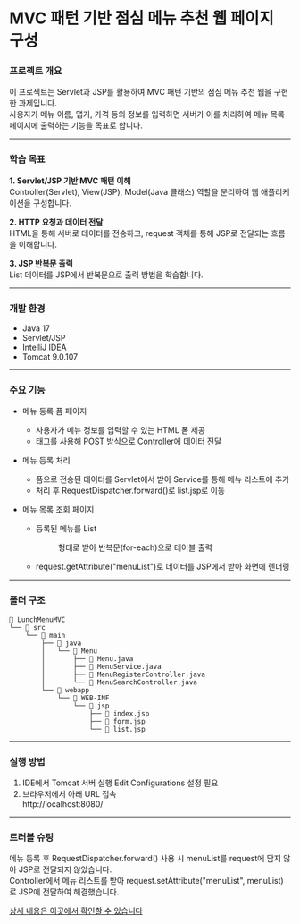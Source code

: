 # MVC 패턴 기반 점심 메뉴 추천 웹 페이지 구성

### 프로젝트 개요

이 프로젝트는 Servlet과 JSP를 활용하여 MVC 패턴 기반의 점심 메뉴 추천 웹을 구현한 과제입니다.     
사용자가 메뉴 이름, 맵기, 가격 등의 정보를 입력하면 서버가 이를 처리하여 메뉴 목록 페이지에 출력하는 기능을 목표로 합니다.

--- 

### 학습 목표
**1. Servlet/JSP 기반 MVC 패턴 이해**   
Controller(Servlet), View(JSP), Model(Java 클래스) 역할을 분리하여 웹 애플리케이션을 구성합니다.

**2. HTTP 요청과 데이터 전달**     
HTML을 통해 서버로 데이터를 전송하고, request 객체를 통해 JSP로 전달되는 흐름을 이해합니다.

**3. JSP 반복문 출력**     
List 데이터를 JSP에서 반복문으로 출력 방법을 학습합니다.

--- 

### 개발 환경

- Java 17
- Servlet/JSP
- IntelliJ IDEA
- Tomcat 9.0.107

--- 

### 주요 기능

- 메뉴 등록 폼 페이지
  - 사용자가 메뉴 정보를 입력할 수 있는 HTML 폼 제공
  - <form> 태그를 사용해 POST 방식으로 Controller에 데이터 전달

- 메뉴 등록 처리
  - 폼으로 전송된 데이터를 Servlet에서 받아 Service를 통해 메뉴 리스트에 추가
  - 처리 후 RequestDispatcher.forward()로 list.jsp로 이동

- 메뉴 목록 조회 페이지
  - 등록된 메뉴를 List<Menu> 형태로 받아 반복문(for-each)으로 테이블 출력
  - request.getAttribute("menuList")로 데이터를 JSP에서 받아 화면에 렌더링

---

### 폴더 구조
```
📁 LunchMenuMVC
└── 📁 src
    └── 📁 main
        ├── 📁 java
        │   └── 📁 Menu
        │       ├── 📄 Menu.java                
        │       ├── 📄 MenuService.java         
        │       ├── 📄 MenuRegisterController.java 
        │       └── 📄 MenuSearchController.java     
        └── 📁 webapp
            └── 📁 WEB-INF
                └── 📁 jsp
                    ├── 📄 index.jsp  
                    ├── 📄 form.jsp             
                    └── 📄 list.jsp           
```

--- 

### 실행 방법

1. IDE에서 Tomcat 서버 실행
    Edit Configurations 설정 필요
2. 브라우저에서 아래 URL 접속    
   http://localhost:8080/

--- 

### 트러블 슈팅

메뉴 등록 후 RequestDispatcher.forward() 사용 시 menuList를 request에 담지 않아 JSP로 전달되지 않았습니다.    
Controller에서 메뉴 리스트를 받아 request.setAttribute("menuList", menuList)로 JSP에 전달하여 해결했습니다.    
  
[상세 내용은 이곳에서 확인할 수 있습니다](https://j-do-challenge.tistory.com/36)
